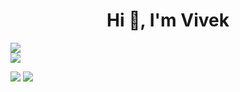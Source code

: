 <h1 align="center">Hi 👋, I'm Vivek</h1>


![](https://github-profile-trophy.vercel.app/?username=vivekpoddar10&theme=onedark&no-frame=true&no-bg=false&margin-w=4)<br/>
![](https://github-readme-stats.vercel.app/api/top-langs/?username=vivekpoddar10&theme=onedark&hide_border=true&include_all_commits=false&count_private=false&layout=compact)<br/>

![](https://github-readme-stats.vercel.app/api?username=vivekpoddar10&theme=onedark&hide_border=true&include_all_commits=false&count_private=false)
![](https://github-readme-streak-stats.herokuapp.com/?user=vivekpoddar10&theme=onedark&hide_border=true)<br/>







  
